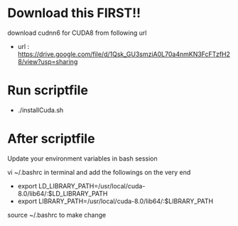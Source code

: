 # Download this FIRST!!
download cudnn6 for CUDA8 from following url
- url : https://drive.google.com/file/d/1Qsk_GU3smziA0L70a4nmKN3FcFTzfH28/view?usp=sharing

# Run scriptfile
- ./installCuda.sh



# After scriptfile

Update your environment variables in bash session

vi ~/.bashrc    in terminal and add the followings on the very end

- export LD_LIBRARY_PATH=/usr/local/cuda-8.0/lib64/:$LD_LIBRARY_PATH
- export LIBRARY_PATH=/usr/local/cuda-8.0/lib64/:$LIBRARY_PATH

source ~/.bashrc    to make change

